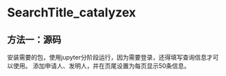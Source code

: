 # SearchTitle_catalyzex

## 方法一：源码

安装需要的包，使用jupyter分阶段运行，因为需要登录，还得填写查询信息才可以使用。
添加申请人、发明人，并在页尾设置为每页显示50条信息。


